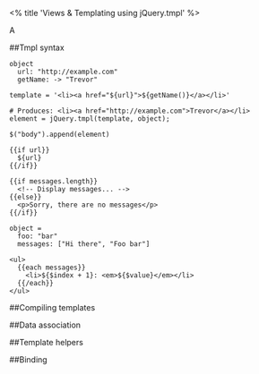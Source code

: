 <% title 'Views & Templating using jQuery.tmpl' %>

A

##Tmpl syntax

    object
      url: "http://example.com"
      getName: -> "Trevor"
    
    template = '<li><a href="${url}">${getName()}</a></li>'
    
    # Produces: <li><a href="http://example.com">Trevor</a></li>
    element = jQuery.tmpl(template, object);
    
    $("body").append(element)
    
    {{if url}}
      ${url} 
    {{/if}}
    
    {{if messages.length}}
      <!-- Display messages... --> 
    {{else}}
      <p>Sorry, there are no messages</p>
    {{/if}}
    
    object = 
      foo: "bar"
      messages: ["Hi there", "Foo bar"] 
    
    <ul>
      {{each messages}}
        <li>${$index + 1}: <em>${$value}</em></li>
      {{/each}}
    </ul>

##Compiling templates

##Data association

##Template helpers

##Binding
